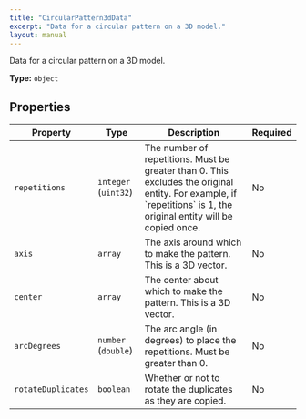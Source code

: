 ```yaml
---
title: "CircularPattern3dData"
excerpt: "Data for a circular pattern on a 3D model."
layout: manual
---
```


Data for a circular pattern on a 3D model.


**Type:** `object`




## Properties

| Property | Type | Description | Required |
|----------|------|-------------|----------|
| `repetitions` |`integer` (`uint32`)| The number of repetitions. Must be greater than 0. This excludes the original entity. For example, if &#x60;repetitions&#x60; is 1, the original entity will be copied once. | No |
| `axis` |`array`| The axis around which to make the pattern. This is a 3D vector. | No |
| `center` |`array`| The center about which to make the pattern. This is a 3D vector. | No |
| `arcDegrees` |`number` (`double`)| The arc angle (in degrees) to place the repetitions. Must be greater than 0. | No |
| `rotateDuplicates` |`boolean`| Whether or not to rotate the duplicates as they are copied. | No |


